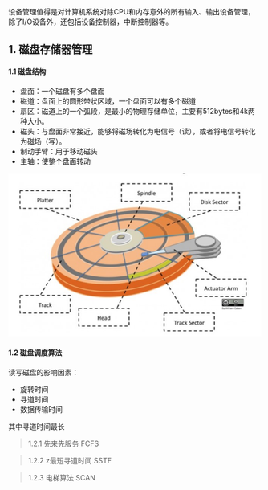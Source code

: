 设备管理值得是对计算机系统对除CPU和内存意外的所有输入、输出设备管理，除了I/O设备外，还包括设备控制器，中断控制器等。





## 1. 磁盘存储器管理

#### 1.1 磁盘结构 

+   盘面：一个磁盘有多个盘面
+   磁道：盘面上的圆形带状区域，一个盘面可以有多个磁道
+   扇区：磁道上的一个弧段，是最小的物理存储单位，主要有512bytes和4k两种大小。
+   磁头：与盘面非常接近，能够将磁场转化为电信号（读），或者将电信号转化为磁场（写）。
+   制动手臂：用于移动磁头
+   主轴：使整个盘面转动

![img](../../LeetCode刷题\images\68747470733a2f2f63732d6e6f7465732d313235363130393739362e636f732e61702d6775616e677a686f752e6d7971636c6f75642e636f6d2f30313466626334642d643837332d346131322d623136302d3836376464616564393830372e6a7067)

#### 1.2 磁盘调度算法

读写磁盘的影响因素：

+   旋转时间
+   寻道时间
+   数据传输时间

其中寻道时间最长

>   1.2.1 先来先服务 FCFS





>   1.2.2 z最短寻道时间 SSTF





>   1.2.3 电梯算法 SCAN